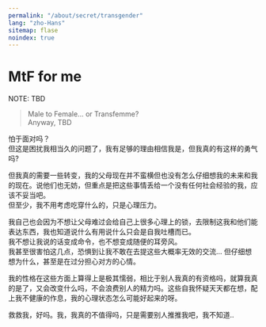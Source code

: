 ```yaml
---
permalink: "/about/secret/transgender"
lang: "zho-Hans"
sitemap: flase
noindex: true
---
```


# MtF for me

NOTE: TBD

> Male to Female... or Transfemme?\
> Anyway, TBD

怕于面对吗？\
但这是困扰我相当久的问题了，我有足够的理由相信我是，但我真的有这样的勇气吗?

但我真的需要一些转变，我的父母现在并不蛮横但也没有怎么仔细想我的未来和我的现在。说他们也无妨，但重点是把这些事情丢给一个没有任何社会经验的我，应该不妥当吧。\
但至少，我不用考虑吃穿什么的，只是心理压力。

我自己也会因为不想让父母难过会给自己上很多心理上的锁，去限制这我和他们能表达东西，我也知道说什么有用说什么只会是自我吐槽而已。\
我不想让我说的话变成命令，也不想变成随便的耳旁风。\
我甚至很害怕这几点，恐惧到让我不敢在去提这些大概率无效的交流... 但仔细想想为什么，甚至是在过分担心对方的心情。

我的性格在这些方面上算得上是极其懦弱，相比于别人我真的有资格吗，就算我真的是了，又会改变什么吗，不会浪费别人的精力吗。这些自我怀疑天天都在想，配上我不健康的作息，我的心理状态怎么可能好起来的呀。

救救我，好吗。我，我真的不值得吗，只是需要别人推推我吧，我不知道..
